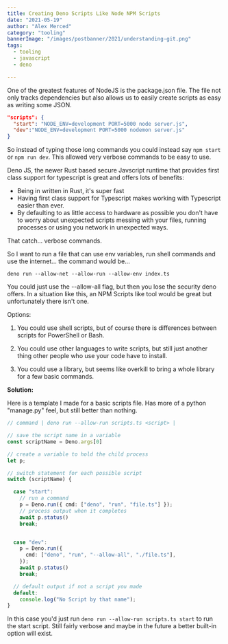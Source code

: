 ```yaml
---
title: Creating Deno Scripts Like Node NPM Scripts
date: "2021-05-19"
author: "Alex Merced"
category: "tooling"
bannerImage: "/images/postbanner/2021/understanding-git.png"
tags:
  - tooling
  - javascript
  - deno

---
```


One of the greatest features of NodeJS is the package.json file. The file not only tracks dependencies but also allows us to easily create scripts as easy as writing some JSON.

```json
"scripts": {
  "start": "NODE_ENV=development PORT=5000 node server.js",
  "dev":"NODE_ENV=development PORT=5000 nodemon server.js"
}
```

So instead of typing those long commands you could instead say `npm start` or `npm run dev`. This allowed very verbose commands to be easy to use.

Deno JS, the newer Rust based secure Javscript runtime that provides first class support for typescript is great and offers lots of benefits:

- Being in written in Rust, it's super fast
- Having first class support for Typescript makes working with Typescript easier than ever.
- By defaulting to as little access to hardware as possible you don't have to worry about unexpected scripts messing with your files, running processes or using you network in unexpected ways.

That catch... verbose commands.

So I want to run a file that can use env variables, run shell commands and use the internet... the command would be...

`deno run --allow-net --allow-run --allow-env index.ts`

You could just use the --allow-all flag, but then you lose the security deno offers. In a situation like this, an NPM Scripts like tool would be great but unfortunately there isn't one.

Options:

1. You could use shell scripts, but of course there is differences between scripts for PowerShell or Bash.

2. You could use other languages to write scripts, but still just another thing other people who use your code have to install.

3. You could use a library, but seems like overkill to bring a whole library for a few basic commands.

**Solution:**

Here is a template I made for a basic scripts file. Has more of a python "manage.py" feel, but still better than nothing.

```ts
// command | deno run --allow-run scripts.ts <script> |

// save the script name in a variable
const scriptName = Deno.args[0]

// create a variable to hold the child process
let p;

// switch statement for each possible script
switch (scriptName) {

  case "start":
    // run a command
    p = Deno.run({ cmd: ["deno", "run", "file.ts"] });
    // process output when it completes
    await p.status()
    break;


  case "dev":
    p = Deno.run({
      cmd: ["deno", "run", "--allow-all", "./file.ts"],
    });
    await p.status()    
    break;

  // default output if not a script you made  
  default:
    console.log("No Script by that name");
}
```

In this case you'd just run `deno run --allow-run scripts.ts start` to run the start script. Still fairly verbose and maybe in the future a better built-in option will exist. 